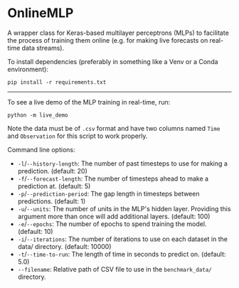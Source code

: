 # OnlineMLP
A wrapper class for Keras-based multilayer perceptrons (MLPs) to facilitate the process of training them online (e.g.
for making live forecasts on real-time data streams).

To install dependencies (preferably in something like a Venv or a Conda environment):

```pip install -r requirements.txt```

---

To see a live demo of the MLP training in real-time, run: 

```python -m live_demo```

Note the data must be of `.csv` format and have two columns named `Time` and `Observation` for this script to work
properly.

Command line options:

- `-l`/`--history-length`: The number of past timesteps to use for making a prediction. (default: 20)
- `-f`/`--forecast-length`: The number of timesteps ahead to make a prediction at. (default: 5)
- `-p`/`--prediction-period`: The gap length in timesteps between predictions. (default: 1)
- `-u`/`--units`: The number of units in the MLP\'s hidden layer. Providing this argument more than once will add
additional layers. (default: 100)
- `-e`/`--epochs`: The number of epochs to spend training the model. (default: 10)
- `-i`/`--iterations`: The number of iterations to use on each dataset in the data/ directory. (default: 10000)
- `-t`/`--time-to-run`: The length of time in seconds to predict on. (default: 5.0)
- `--filename`: Relative path of CSV file to use in the `benchmark_data/` directory.
